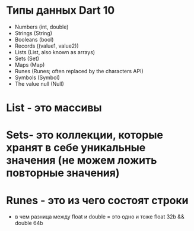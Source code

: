 # Типы данных Dart 10

- Numbers (int, double)
- Strings (String)
- Booleans (bool)
- Records ((value1, value2))
- Lists (List, also known as arrays)
- Sets (Set)
- Maps (Map)
- Runes (Runes; often replaced by the characters API)
- Symbols (Symbol)
- The value null (Null)

# List - это массивы

# Sets- это коллекции, которые хранят в себе уникальные значения (не можем ложить повторные значения)

# Runes - это из чего состоят строки

- в чем разница между float и double = это одно и тоже float 32b && double 64b
